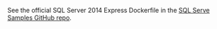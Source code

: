 See the official SQL Server 2014 Express Dockerfile in the [SQL Serve Samples GitHub repo]( https://github.com/Microsoft/sql-server-samples/tree/master/samples/manage/windows-containers/mssql-server-2014-express-windows).